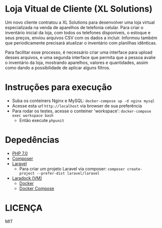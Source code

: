 # Loja Vitual de Cliente (XL Solutions)

Um novo cliente contratou a XL Solutions para desenvolver uma loja virtual especializada na venda de aparelhos de telefonia celular. Para criar o inventário inicial da loja, com todos os telefones disponíveis, o estoque e seus preços, enviou arquivos CSV com os dados a incluir. Informou também que periodicamente precisará atualizar o inventário com planilhas idênticas.

Para facilitar esse processo, é necessário criar uma interface para upload desses arquivos, e uma segunda interface que permita que a pessoa avalie o inventário da loja, mostrando aparelhos, valores e quantidades, assim como dando a possibilidade de aplicar alguns filtros.

# Instruções para execução

 - Suba os conteiners Nginx e MySQL: `docker-compose up -d nginx mysql`
 - Acesse esta url `http://localhost` via browser de sua preferência
 - Para rodar os testes, acesse o conteiner 'workspace': `docker-compose exec workspace bash`
    * Então execute `phpunit`


# Depedências

 - [PHP 7.0](https://websiteforstudents.com/installing-php-7-0-7-1-ubuntu-17-04/)
 - [Composer](https://getcomposer.org/download/)
 - [Laravel](https://laravel.com/docs)
    * Para criar um projeto Laravel via composer: `composer create-project --prefer-dist laravel/laravel`
 - [Laradock (VM)](http://laradock.io/)
    * [Docker](https://docs.docker.com/)
    * [Docker Compose](https://docs.docker.com/compose/)

 # LICENÇA

 MIT
